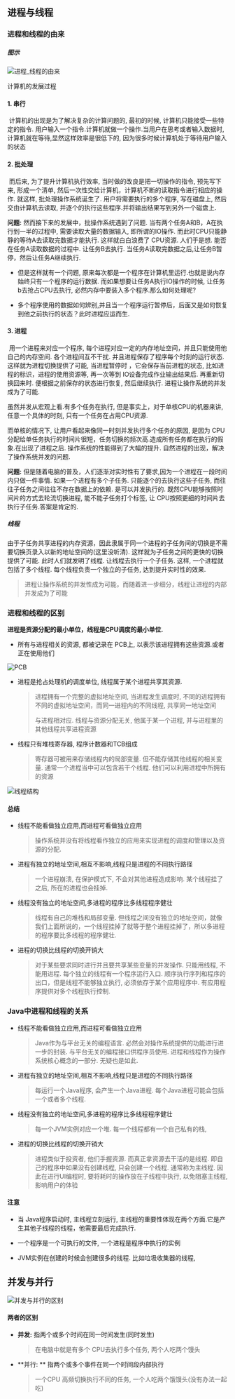## 进程与线程

### 进程和线程的由来

##### 图示

![进程_线程的由来](./图片/进程与线程/进程_线程的由来.png)

计算机的发展过程

#### 1. 串行

​	计算机的出现是为了解决复杂的计算问题的, 最初的时候, 计算机只能接受一些特定的指令. 用户输入一个指令.计算机就做一个操作.当用户在思考或者输入数据时, 计算机就在等待,显然这样效率是很低下的, 因为很多时候计算机处于等待用户输入的状态

#### 2. 批处理

​	而后来, 为了提升计算机执行效率, 当时做的改良是把一切操作的指令, 预先写下来, 形成一个清单, 然后一次性交给计算机，计算机不断的读取指令进行相应的操作. 就这样, 批处理操作系统诞生了. 用户将需要执行的多个程序, 写在磁盘上, 然后交由计算机去读取, 并逐个的执行这些程序.并将输出结果写到另外一个磁盘上. 

**问题:** 然而接下来的发展中，批操作系统遇到了问题. 当有两个任务A和B，A在执行到一半的过程中, 需要读取大量的数据输入, 即所谓的IO操作. 而此时CPU只能静静的等待A去读取完数据才能执行. 这样就白白浪费了 CPU资源. 人们于是想. 能否在任务A读取数据的过程中. 让任务B去执行. 当任务A读取完数据之后,让任务B暂停，然后让任务A继续执行. 

* 但是这样就有一个问题, 原来每次都是一个程序在计算机里运行.也就是说内存始终只有一个程序的运行数据. 而如果想要让任务A执行IO操作的时候, 让任务b去抢占CPU去执行, 必然内存中要装入多个程序.那么如何处理呢?

* 多个程序使用的数据如何辨别,并且当一个程序运行暂停后，后面又是如何恢复到他之前执行的状态？此时进程应运而生.

#### 3. 进程

​	用一个进程来对应一个程序, 每个进程对应一定的内存地址空间，并且只能使用他自己的内存空间. 各个进程间互不干扰. 并且进程保存了程序每个时刻的运行状态. 这样就为进程切换提供了可能, 当进程暂停时 ，它会保存当前进程的状态, 比如进程的标识，进程的使用资源等, 再一次等到 IO设备完成作业输出结果后. 再重新切换回来时. 便根据之前保存的状态进行恢复, 然后继续执行. 进程让操作系统的并发成为了可能.

虽然并发从宏观上看.有多个任务在执行, 但是事实上，对于单核CPU的机器来讲, 任意一个具体的时刻, 只有一个任务在占用CPU资源. 

而单核的情况下, 让用户看起来像同一时刻并发执行多个任务的原因, 是因为 CPU分配给单任务执行的时间片很短，任务切换的频次高.造成所有任务都在执行的假象.在出现了进程之后. 操作系统的性能得到了大幅的提升. 自然进程的出现，解决了操作系统并发的问题.

**问题:** 但是随着电脑的普及，人们逐渐对实时性有了要求,因为一个进程在一段时间内只做一件事情. 如果一个进程有多个子任务. 只能逐个的去执行这些子任务, 而往往子任务之间往往不存在数据上的依赖. 是可以并发执行的. 既然CPU能够按照时间片的方式去轮流切换进程, 能不能子任务打个标签, 让 CPU按照更细的时间片去执行子任务.答案是肯定的.

##### 线程

由于子任务共享进程的内存资源，因此隶属于同一个进程的子任务间的切换是不需要切换页录入以新的地址空间的(这里没听清). 这样就为子任务之间的更快的切换提供了可能. 此时人们就发明了线程. 让线程去执行一个子任务. 这样, 一个进程就包括了多个线程. 每个线程负责一个独立的子任务, 达到提升实时性的效果. 

> 进程让操作系统的并发性成为可能，而随着进一步细分，线程让进程的内部并发成为了可能

### 进程和线程的区别

**进程是资源分配的最小单位，线程是CPU调度的最小单位.**

* 所有与进程相关的资源, 都被记录在 PCB上, 以表示该进程拥有这些资源.或者正在使用他们

![PCB](./图片/PCB.png)

* 进程是抢占处理机的调度单位, 线程属于某个进程共享其资源.

  > 进程拥有一个完整的虚拟地址空间, 当进程发生调度时, 不同的进程拥有不同的虚拟地址空间，而同一进程内的不同线程, 共享同一地址空间
  >
  > 与进程相对应. 线程与资源分配无关, 他属于某一个进程, 并与进程里的其他线程共享进程资源

* 线程只有堆栈寄存器, 程序计数器和TCB组成

  > 寄存器可被用来存储线程内的局部变量. 但不能存储其他线程的相关变量. 通常一个进程当中可以包含若干个线程. 他们可以利用进程中所拥有的资源

![线程结构](./图片/进程与线程/线程结构.png)

#### 总结

* 线程不能看做独立应用,而进程可看做独立应用

  > 操作系统并没有将线程看作独立的应用来实现进程的调度和管理以及资源的分配. 

* 进程有独立的地址空间,相互不影响,线程只是进程的不同执行路径

  > 一个进程崩溃, 在保护模式下, 不会对其他进程造成影响. 某个线程挂了之后, 所在的进程也会挂掉. 

* 线程没有独立的地址空间,多进程的程序比多线程程序健壮

  >线程有自己的堆栈和局部变量. 但线程之间没有独立的地址空间，就像我们上面所说的，一个线程挂掉了就等于整个进程挂掉了，所以多进程的程序要比多线程的程序健壮. 

* 进程的切换比线程的切换开销大

  >对于某些要求同时进行并且要共享某些变量的并发操作. 只能用线程, 不能用进程. 每个独立的线程有一个程序运行入口. 顺序执行序列和程序的出口，但是线程不能够独立执行, 必须依存于某个应用程序中. 有应用程序提供对多个线程执行控制. 

### Java中进程和线程的关系

* 线程不能看做独立应用,而进程可看做独立应用

  >Java作为与平台无关的编程语言. 必然会对操作系统提供的功能进行进一步的封装. 与平台无关的编程接口供程序员使用. 进程和线程作为操作系统核心概念的一部分. 无疑也是如此. 

* 进程有独立的地址空间,相互不影响,线程只是进程的不同执行路径

  > 每运行一个Java程序, 会产生一个Java进程. 每个Java进程可能会包括一个或者多个线程. 

* 线程没有独立的地址空间,多进程的程序比多线程程序健壮

  > 每一个JVM实例对应一个堆. 每一个线程都有一个自己私有的栈, 

* 进程的切换比线程的切换开销大

  >进程类似于投资者, 他们手握资源. 而真正拿资源去干活的是线程. 即自己的程序中如果没有创建线程, 只会创建一个线程. 通常称为主线程. 因此在进行UI编程时, 要将耗时的操作放在子线程中执行, 以免阻塞主线程, 影响用户的体验

#### 注意

* 当 Java程序启动时, 主线程立刻运行, 主线程的重要性体现在两个方面.它是产生其他子线程的线程，他需要最后完成执行.  

* 一个程序是一个可执行的文件, 一个进程是程序中执行的实例

* JVM实例在创建的时候会创建很多的线程. 比如垃圾收集器的线程, 

## 并发与并行

![并发与并行的区别](./图片/进程与线程/并发与并行的区别.jpg)

#### 两者的区别

- **并发:** 指两个或多个时间在同一时间发生(同时发生)

  > 在电脑中就是有多个 CPU去执行多个任务, 两个人吃两个馒头

- **并行: ** 指两个或多个事件在同一个时间段内部执行

  > 一个CPU 高频切换执行不同的任务, 一个人吃两个饿馒头(没有办法一起吃)

